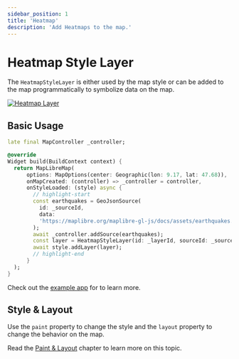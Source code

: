 ```yaml
---
sidebar_position: 1
title: 'Heatmap'
description: 'Add Heatmaps to the map.'
---
```


# Heatmap Style Layer

The `HeatmapStyleLayer` is either used by the map style or can be added to the map
programmatically to symbolize data on the map.

[![Heatmap Layer](/img/layers/heatmap_layer.jpg)](/demo/#/style-layers/heatmap)

## Basic Usage

```dart
late final MapController _controller;

@override
Widget build(BuildContext context) {
  return MapLibreMap(
      options: MapOptions(center: Geographic(lon: 9.17, lat: 47.68)),
      onMapCreated: (controller) => _controller = controller,
      onStyleLoaded: (style) async {
        // highlight-start
        const earthquakes = GeoJsonSource(
          id: _sourceId,
          data:
          'https://maplibre.org/maplibre-gl-js/docs/assets/earthquakes.geojson',
        );
        await _controller.addSource(earthquakes);
        const layer = HeatmapStyleLayer(id: _layerId, sourceId: _sourceId);
        await style.addLayer(layer);
        // highlight-end
      }
  );
}
```

Check out
the [example app](https://github.com/josxha/flutter-maplibre/blob/main/example/lib/style-layers_circle_page.dart)
for to learn more.

## Style & Layout

Use the `paint` property to change the style and the `layout`
property to change the behavior on the map.

Read the [Paint & Layout](./paint-and-layout) chapter to learn more on this
topic. 